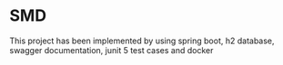 # SMD

This project has been implemented by using spring boot, h2 database, swagger documentation, junit 5 test cases and docker

